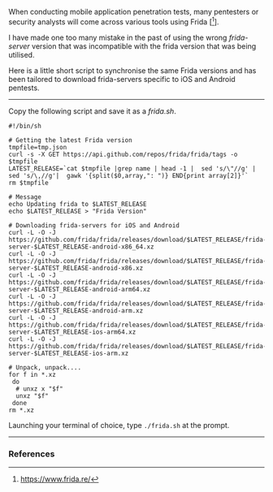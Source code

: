 When conducting mobile application penetration tests, many pentesters or security analysts will come across various tools using Frida [[^1]].

I have made one too many mistake in the past of using the wrong _frida-server_ version that was incompatible with the frida version that was being utilised.

Here is a little short script to synchronise the same Frida versions and has been tailored to download frida-servers specific to iOS and Android pentests. 


***

Copy the following script and save it as a _frida.sh_.


```
#!/bin/sh

# Getting the latest Frida version
tmpfile=tmp.json
curl -s -X GET https://api.github.com/repos/frida/frida/tags -o $tmpfile
LATEST_RELEASE=`cat $tmpfile |grep name | head -1 |  sed 's/\"//g' |  sed 's/\,//g'|  gawk '{split($0,array,": ")} END{print array[2]}'`
rm $tmpfile

# Message
echo Updating frida to $LATEST_RELEASE
echo $LATEST_RELEASE > "Frida Version"

# Downloading frida-servers for iOS and Android
curl -L -O -J https://github.com/frida/frida/releases/download/$LATEST_RELEASE/frida-server-$LATEST_RELEASE-android-x86_64.xz
curl -L -O -J https://github.com/frida/frida/releases/download/$LATEST_RELEASE/frida-server-$LATEST_RELEASE-android-x86.xz
curl -L -O -J https://github.com/frida/frida/releases/download/$LATEST_RELEASE/frida-server-$LATEST_RELEASE-android-arm64.xz
curl -L -O -J https://github.com/frida/frida/releases/download/$LATEST_RELEASE/frida-server-$LATEST_RELEASE-android-arm.xz
curl -L -O -J https://github.com/frida/frida/releases/download/$LATEST_RELEASE/frida-server-$LATEST_RELEASE-ios-arm64.xz
curl -L -O -J https://github.com/frida/frida/releases/download/$LATEST_RELEASE/frida-server-$LATEST_RELEASE-ios-arm.xz

# Unpack, unpack....
for f in *.xz
 do
  # unxz x "$f"
  unxz "$f"
 done
rm *.xz
```

Launching your terminal of choice, type `./frida.sh` at the prompt.

***
### References

[^1]: https://www.frida.re/